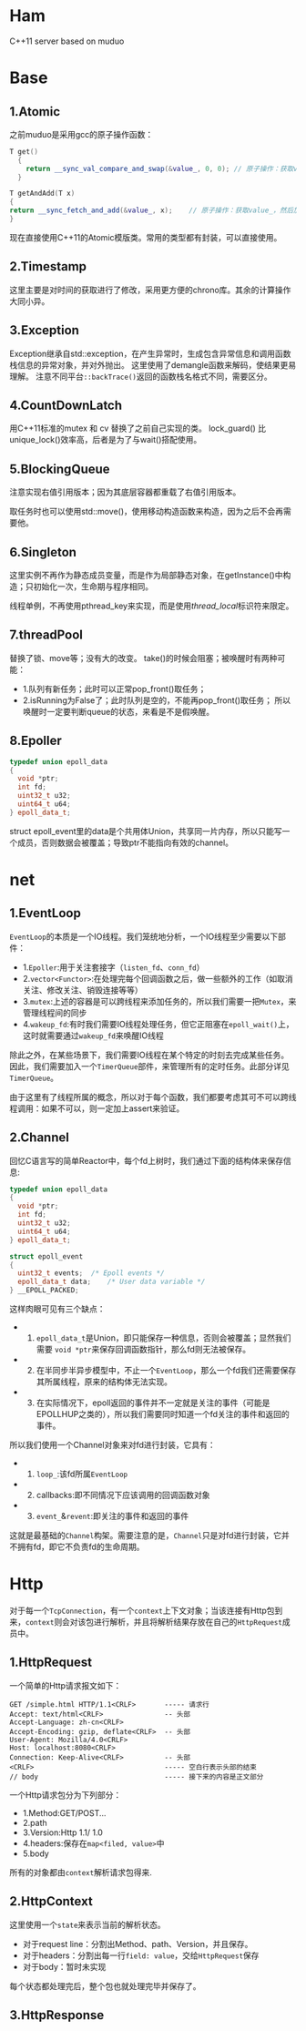 # Ham
C++11 server based on muduo

# Base 

## 1.Atomic
之前muduo是采用gcc的原子操作函数：
```cpp
T get()
  {
    return __sync_val_compare_and_swap(&value_, 0, 0); // 原子操作：获取value_（等于0设置为0，也是获取value_）
  }

T getAndAdd(T x)
{
return __sync_fetch_and_add(&value_, x);    // 原子操作：获取value_，然后加上给定的X
}
```
现在直接使用C++11的Atomic模版类。常用的类型都有封装，可以直接使用。

## 2.Timestamp
这里主要是对时间的获取进行了修改，采用更方便的chrono库。其余的计算操作大同小异。

## 3.Exception
Exception继承自std::exception，在产生异常时，生成包含异常信息和调用函数栈信息的异常对象，并对外抛出。
这里使用了demangle函数来解码，使结果更易理解。
注意不同平台```::backTrace()```返回的函数栈名格式不同，需要区分。

## 4.CountDownLatch 
用C++11标准的mutex 和 cv 替换了之前自己实现的类。
lock_guard() 比 unique_lock()效率高，后者是为了与wait()搭配使用。

## 5.BlockingQueue
注意实现右值引用版本；因为其底层容器都重载了右值引用版本。

取任务时也可以使用std::move()，使用移动构造函数来构造，因为之后不会再需要他。

## 6.Singleton
这里实例不再作为静态成员变量，而是作为局部静态对象，在getInstance()中构造；只初始化一次，生命期与程序相同。

线程单例，不再使用pthread_key来实现，而是使用*thread_local*标识符来限定。

## 7.threadPool
替换了锁、move等；没有大的改变。
take()的时候会阻塞；被唤醒时有两种可能：
* 1.队列有新任务；此时可以正常pop_front()取任务；
* 2.isRunning为False了；此时队列是空的，不能再pop_front()取任务；
所以唤醒时一定要判断queue的状态，来看是不是假唤醒。

## 8.Epoller
```cpp
typedef union epoll_data
{
  void *ptr;
  int fd;
  uint32_t u32;
  uint64_t u64;
} epoll_data_t;
```
struct epoll_event里的data是个共用体Union，共享同一片内存，所以只能写一个成员，否则数据会被覆盖；导致ptr不能指向有效的channel。

# net

## 1.EventLoop
```EventLoop```的本质是一个IO线程。我们笼统地分析，一个IO线程至少需要以下部件：
* 1.```Epoller```:用于关注套接字（```listen_fd```、```conn_fd```）
* 2.```vector<Functor>```:在处理完每个回调函数之后，做一些额外的工作（如取消关注、修改关注、销毁连接等等）
* 3.```mutex```:上述的容器是可以跨线程来添加任务的，所以我们需要一把```Mutex```，来管理线程间的同步
* 4.```wakeup_fd```:有时我们需要IO线程处理任务，但它正阻塞在```epoll_wait()```上，这时就需要通过```wakeup_fd```来唤醒IO线程

除此之外，在某些场景下，我们需要IO线程在某个特定的时刻去完成某些任务。因此，我们需要加入一个```TimerQueue```部件，来管理所有的定时任务。此部分详见```TimerQueue```。

由于这里有了线程所属的概念，所以对于每个函数，我们都要考虑其可不可以跨线程调用：如果不可以，则一定加上assert来验证。

## 2.Channel
回忆C语言写的简单Reactor中，每个fd上树时，我们通过下面的结构体来保存信息:
```cpp
typedef union epoll_data
{
  void *ptr;
  int fd;
  uint32_t u32;
  uint64_t u64;
} epoll_data_t;

struct epoll_event
{
  uint32_t events;	/* Epoll events */
  epoll_data_t data;	/* User data variable */
} __EPOLL_PACKED;
```

这样肉眼可见有三个缺点：
* 1. ```epoll_data_t```是Union，即只能保存一种信息，否则会被覆盖；显然我们需要
```void *ptr```来保存回调函数指针，那么fd则无法被保存。
* 2. 在半同步半异步模型中，不止一个```EventLoop```，那么一个fd我们还需要保存其所属线程，原来的结构体无法实现。
* 3. 在实际情况下，epoll返回的事件并不一定就是关注的事件（可能是EPOLLHUP之类的），所以我们需要同时知道一个fd关注的事件和返回的事件。

所以我们使用一个Channel对象来对fd进行封装，它具有：
* 1. ```loop_```:该fd所属```EventLoop```
* 2. callbacks:即不同情况下应该调用的回调函数对象
* 3. ```event_```&```revent```:即关注的事件和返回的事件

这就是最基础的```Channel```构架。需要注意的是，```Channel```只是对fd进行封装，它并不拥有fd，即它不负责fd的生命周期。

# Http
对于每一个```TcpConnection```，有一个```context```上下文对象；当该连接有Http包到来，```context```则会对该包进行解析，并且将解析结果存放在自己的```HttpRequest```成员中。

## 1.HttpRequest
一个简单的Http请求报文如下：

    GET /simple.html HTTP/1.1<CRLF>       ----- 请求行 
    Accept: text/html<CRLF>               -- 头部
    Accept-Language: zh-cn<CRLF>             
    Accept-Encoding: gzip, deflate<CRLF>  -- 头部 
    User-Agent: Mozilla/4.0<CRLF>            
    Host: localhost:8080<CRLF>               
    Connection: Keep-Alive<CRLF>          -- 头部
    <CRLF>                                ----- 空白行表示头部的结束
    // body                               ----- 接下来的内容是正文部分

一个Http请求包分为下列部分：
* 1.Method:GET/POST...
* 2.path
* 3.Version:Http 1.1/ 1.0
* 4.headers:保存在```map<filed, value>```中
* 5.body

所有的对象都由```context```解析请求包得来.

## 2.HttpContext
这里使用一个```state```来表示当前的解析状态。
* 对于request line：分割出Method、path、Version，并且保存。
* 对于headers：分割出每一行```field: value```，交给```HttpRequest```保存
* 对于body：暂时未实现

每个状态都处理完后，整个包也就处理完毕并保存了。

## 3.HttpResponse